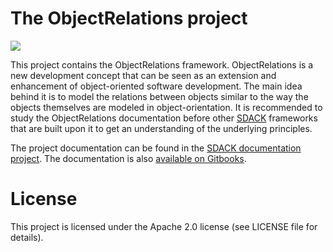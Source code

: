 # The ObjectRelations project

[![](https://github.com/esoco/objectrelations/workflows/Build/badge.svg)](https://github.com/esoco/objectrelations/actions)

This project contains the ObjectRelations framework. ObjectRelations is a new
development concept that can be seen as an extension and enhancement of
object-oriented software development. The main idea behind it is to model the
relations between objects similar to the way the objects themselves are modeled
in object-orientation. It is recommended to study the ObjectRelations
documentation before other [SDACK](https://github.com/esoco/sdack) frameworks
that are built upon it to get an understanding of the underlying principles.

The project documentation can be found in
the [SDACK documentation project](https://github.com/esoco/sdack-docs). The
documentation is
also [available on Gitbooks](https://esoco.gitbook.io/sdack/frameworks/objectrelations).

# License

This project is licensed under the Apache 2.0 license (see LICENSE file for
details).